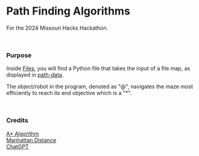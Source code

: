 # Path Finding Algorithms

For the 2024 Missouri Hacks Hackathon.

<br>

### Purpose

Inside [Files](https://github.com/CodeAPretzel/Path-Finding-Algorithms/tree/main/Files), you will find a Python file that takes the input of a file map, as displayed in [path-data](https://github.com/CodeAPretzel/Path-Finding-Algorithms/blob/main/Files/path-data).

The object/robot in the program, denoted as "@", navigates the maze most efficiently to reach its end objective which is a "*".

<br>

### Credits

[A* Algorithm](https://www.geeksforgeeks.org/a-search-algorithm/)
<br>
[Manhattan Distance](https://www.datacamp.com/tutorial/manhattan-distance)
<br>
[ChatGPT](https://chatgpt.com/)
